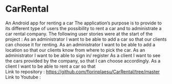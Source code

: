 # CarRental
An Android app for renting a car
The application’s purpose is to provide to its different type of users the possibility to rent a car and to administrate a car rental company. 
The following user stories were at the start of the project :
As an administrator I want to be able to add a car so that our clients can choose it for renting.
As an administrator I want to be able to add a location so that our clients know from where to pick the car.
As an administrator I want to be able to sign in/ register 
As a client I want to see the cars provided by the company, so that I can choose accordingly.
As a client I want to be able to rent a car so that  
Link to repository : https://github.com/florinplaesu/CarRental/tree/master
Link to Youtube : 
